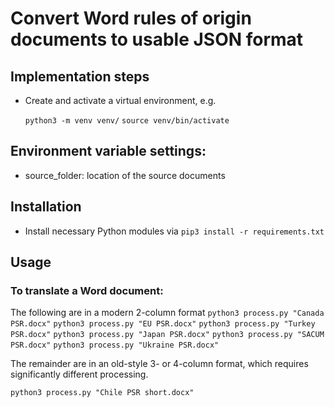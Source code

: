 # Convert Word rules of origin documents to usable JSON format

## Implementation steps

- Create and activate a virtual environment, e.g.

  `python3 -m venv venv/`
  `source venv/bin/activate`

## Environment variable settings:

- source_folder: location of the source documents

## Installation

- Install necessary Python modules via `pip3 install -r requirements.txt`

## Usage

### To translate a Word document:

The following are in a modern 2-column format
`python3 process.py "Canada PSR.docx"`
`python3 process.py "EU PSR.docx"`
`python3 process.py "Turkey PSR.docx"`
`python3 process.py "Japan PSR.docx"`
`python3 process.py "SACUM PSR.docx"`
`python3 process.py "Ukraine PSR.docx"`

The remainder are in an old-style 3- or 4-column format, which requires significantly different processing.

`python3 process.py "Chile PSR short.docx"`
